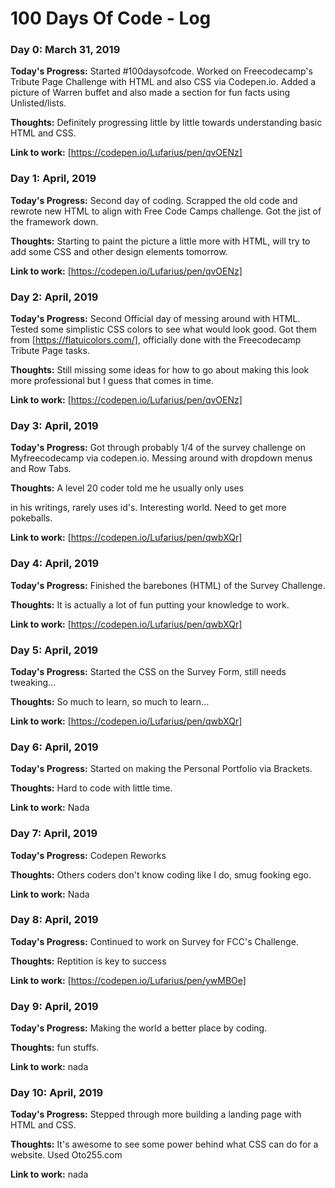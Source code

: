 # 100 Days Of Code - Log

### Day 0: March 31, 2019

**Today's Progress:** Started #100daysofcode. Worked on Freecodecamp's Tribute Page Challenge with HTML and also CSS via Codepen.io. Added a picture of Warren buffet and also made a section for fun facts using Unlisted/lists.

**Thoughts:** Definitely progressing little by little towards understanding basic HTML and CSS.

**Link to work:** 
[https://codepen.io/Lufarius/pen/qvOENz]

### Day 1: April, 2019

**Today's Progress:** Second day of coding. Scrapped the old code and rewrote new HTML to align with Free Code Camps challenge. Got the jist of the framework down.

**Thoughts:** Starting to paint the picture a little more with HTML, will try to add some CSS and other design elements tomorrow.

**Link to work:** 
[https://codepen.io/Lufarius/pen/qvOENz]

### Day 2: April, 2019

**Today's Progress:** Second Official day of messing around with HTML. Tested some simplistic CSS colors to see what would look good. Got them from [https://flatuicolors.com/], officially done with the Freecodecamp Tribute Page tasks. 

**Thoughts:** Still missing some ideas for how to go about making this look more professional but I guess that comes in time. 

**Link to work:** 
[https://codepen.io/Lufarius/pen/qvOENz]

### Day 3: April, 2019

**Today's Progress:** Got through probably 1/4 of the survey challenge on Myfreecodecamp via codepen.io. Messing around with dropdown menus and Row Tabs.

**Thoughts:** A level 20 coder told me he usually only uses <div> in his writings, rarely uses id's. Interesting world. Need to get more pokeballs.

**Link to work:** [https://codepen.io/Lufarius/pen/qwbXQr]

### Day 4: April, 2019

**Today's Progress:** Finished the barebones (HTML) of the Survey Challenge. 

**Thoughts:** It is actually a lot of fun putting your knowledge to work.

**Link to work:** [https://codepen.io/Lufarius/pen/qwbXQr]

### Day 5: April, 2019

**Today's Progress:** Started the CSS on the Survey Form, still needs tweaking...

**Thoughts:** So much to learn, so much to learn... 

**Link to work:** [https://codepen.io/Lufarius/pen/qwbXQr]

### Day 6: April, 2019

**Today's Progress:** Started on making the Personal Portfolio via Brackets.

**Thoughts:** Hard to code with little time.

**Link to work:** Nada

### Day 7: April, 2019

**Today's Progress:** Codepen Reworks

**Thoughts:** Others coders don't know coding like I do, smug fooking ego. 

**Link to work:** Nada

### Day 8: April, 2019

**Today's Progress:** Continued to work on Survey for FCC's Challenge. 

**Thoughts:** Reptition is key to success

**Link to work:** [https://codepen.io/Lufarius/pen/ywMBOe]

### Day 9: April, 2019

**Today's Progress:** Making the world a better place by coding.

**Thoughts:** fun stuffs.

**Link to work:** nada

### Day 10: April, 2019

**Today's Progress:** Stepped through more building a landing page with HTML and CSS. 

**Thoughts:** It's awesome to see some power behind what CSS can do for a website. Used Oto255.com 

**Link to work:** nada